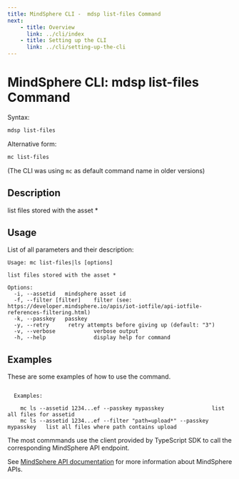 ```yaml
---
title: MindSphere CLI -  mdsp list-files Command
next:
    - title: Overview
      link: ../cli/index
    - title: Setting up the CLI
      link: ../cli/setting-up-the-cli
---
```



# MindSphere CLI: mdsp list-files Command

Syntax:

```bash
mdsp list-files
```

Alternative form:

```bash
mc list-files
```

(The CLI was using `mc` as default command name in older versions)

## Description

list files stored with the asset *

## Usage

List of all parameters and their description:

```text
Usage: mc list-files|ls [options]

list files stored with the asset *

Options:
  -i, --assetid   mindsphere asset id
  -f, --filter [filter]    filter (see: https://developer.mindsphere.io/apis/iot-iotfile/api-iotfile-references-filtering.html)
  -k, --passkey   passkey
  -y, --retry      retry attempts before giving up (default: "3")
  -v, --verbose            verbose output
  -h, --help               display help for command

```

## Examples

These are some examples of how to use the command. 

```text

  Examples:

    mc ls --assetid 1234...ef --passkey mypasskey 				list all files for assetid
    mc ls --assetid 1234...ef --filter "path=upload*" --passkey mypasskey 	list all files where path contains upload

```

The most commmands use the client provided by TypeScript SDK to call the corresponding MindSphere API endpoint.

See [MindSphere API documentation](https://documentation.mindsphere.io/MindSphere/apis/index.html) for more information about MindSphere APIs.